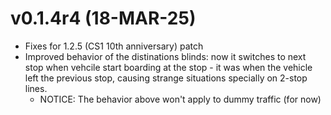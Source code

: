 # v0.1.4r4 (18-MAR-25)
- Fixes for 1.2.5 (CS1 10th anniversary) patch
- Improved behavior of the distinations blinds: now it switches to next stop when vehcile start boarding at the stop - it was when the vehicle left the previous stop, causing strange situations specially on 2-stop lines.
  - NOTICE: The behavior above won't apply to dummy traffic (for now)